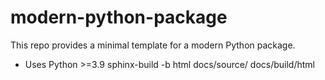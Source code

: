 # modern-python-package
This repo provides a minimal template for a modern Python package.

* Uses Python >=3.9
sphinx-build -b html docs/source/ docs/build/html